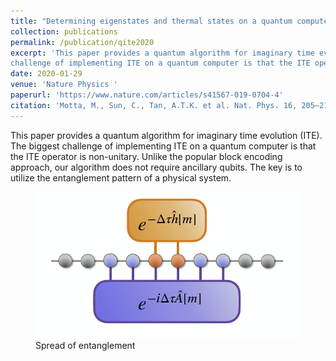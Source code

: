 ```yaml
---
title: "Determining eigenstates and thermal states on a quantum computer using quantum imaginary time evolution"
collection: publications
permalink: /publication/qite2020
excerpt: 'This paper provides a quantum algorithm for imaginary time evolution (ITE). The biggest
challenge of implementing ITE on a quantum computer is that the ITE operator is non-unitary. Unlike the popular block encoding approach, our algorithm does not require ancillary qubits. The key is to utilize the entanglement pattern of a physical system.'
date: 2020-01-29
venue: 'Nature Physics '
paperurl: 'https://www.nature.com/articles/s41567-019-0704-4'
citation: 'Motta, M., Sun, C., Tan, A.T.K. et al. Nat. Phys. 16, 205–210 (2020).'
---
```

This paper provides a quantum algorithm for imaginary time evolution (ITE). The biggest
challenge of implementing ITE on a quantum computer is that the ITE operator is non-unitary. Unlike the popular block encoding approach, our algorithm does not require ancillary qubits. The key is to utilize the entanglement pattern of a physical system. 

<figure>
  <img
  src="../images/publications/qite.png"
  alt="Spread of entanglement">
  <figcaption>Spread of entanglement</figcaption>
</figure>